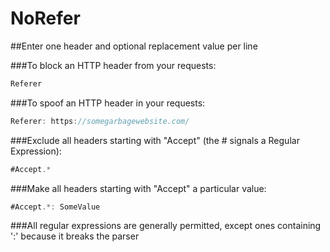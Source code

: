 # NoRefer

##Enter one header and optional replacement value per line

###To block an HTTP header from your requests:
```javascript
Referer
```

###To spoof an HTTP header in your requests:
```javascript
Referer: https://somegarbagewebsite.com/
```

###Exclude all headers starting with "Accept" (the # signals a Regular Expression):
```javascript
#Accept.*
```

###Make all headers starting with "Accept" a particular value:
```javascript
#Accept.*: SomeValue
```

###All regular expressions are generally permitted, except ones containing ':' because it breaks the parser
